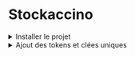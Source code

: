 # Stockaccino

<details>
  <summary>Installer le projet</summary>

Cloner le projet: `clone https://github.com/levydanqc/stockApp.git stockaccino`

Entrer dans le dossier du projet: `cd stockaccino`

Compiler pour les différentes plateforme: `npm install`

Lancer l'application: `cd front-end` puis `npm run start'

</details>
<details>
<summary>Ajout des tokens et clées uniques</summary>

Ajout de l'url de connection à MongoDB: `dotnet user-secrets set "StockaccinoDatabase:ConnectionString" "mongodb://[username]:[password]@[ip]:[port]/[bdName]"`

</details>
